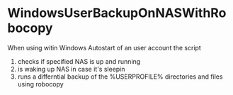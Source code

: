 # WindowsUserBackupOnNASWithRobocopy
When using witin Windows Autostart of an user account the script
1. checks if specified NAS is up and running
2. is waking up NAS in case it's sleepin
3. runs a differntial backup of the %USERPROFILE% directories and files using robocopy
